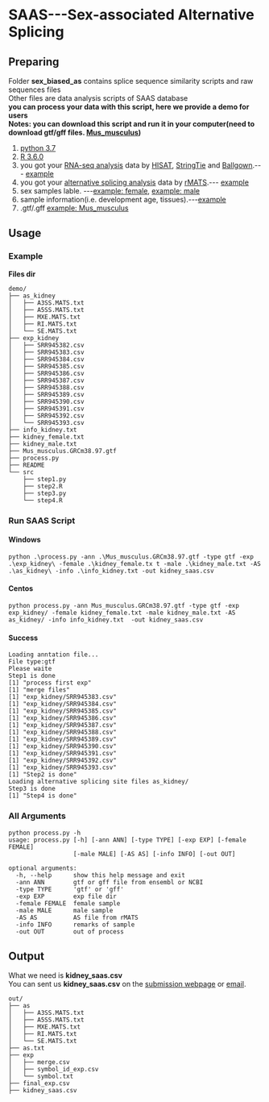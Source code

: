 # SAAS---Sex-associated Alternative Splicing
## Preparing
Folder **sex_biased_as** contains splice sequence similarity scripts and raw sequences files <br>
Other files are data analysis scripts of SAAS database <br>
**you can process your data with this script, here we provide a demo for users**<br>
**Notes: you can download this script and run it in your computer(need to download gtf/gff files. [Mus_musculus](http://ftp.ensembl.org/pub/release-97/gtf/mus_musculus/Mus_musculus.GRCm38.97.gtf.gz))**
1. [python 3.7](https://www.python.org/)
2. [R 3.6.0](https://cran.r-project.org/mirrors.html)
3. you got your [RNA-seq analysis](https://www.nature.com/articles/nprot.2016.095) data by [HISAT](http://daehwankimlab.github.io/hisat2/), [StringTie](https://ccb.jhu.edu/software/stringtie/) and [Ballgown](https://github.com/alyssafrazee/ballgown).--- [example](https://github.com/leequn/saas/tree/master/exp_kidney)
4. you got your [alternative splicing analysis](http://rnaseq-mats.sourceforge.net/) data by [rMATS](http://rnaseq-mats.sourceforge.net/).--- [example](https://github.com/leequn/saas/tree/master/as_kidney)
5. sex samples lable. ---[example: female](https://github.com/leequn/saas/blob/master/kidney_female.txt), [example: male](https://github.com/leequn/saas/blob/master/kidney_male.txt)
6. sample information(i.e. development age, tissues).---[example](https://github.com/leequn/saas/blob/master/info_kidney.txt)
7. .gtf/.gff  [example: Mus_musculus](http://ftp.ensembl.org/pub/release-97/gtf/mus_musculus/Mus_musculus.GRCm38.97.gtf.gz)
## Usage
### Example
**Files dir**
```
demo/
├── as_kidney
│   ├── A3SS.MATS.txt
│   ├── A5SS.MATS.txt
│   ├── MXE.MATS.txt
│   ├── RI.MATS.txt
│   └── SE.MATS.txt
├── exp_kidney
│   ├── SRR945382.csv
│   ├── SRR945383.csv
│   ├── SRR945384.csv
│   ├── SRR945385.csv
│   ├── SRR945386.csv
│   ├── SRR945387.csv
│   ├── SRR945388.csv
│   ├── SRR945389.csv
│   ├── SRR945390.csv
│   ├── SRR945391.csv
│   ├── SRR945392.csv
│   └── SRR945393.csv
├── info_kidney.txt
├── kidney_female.txt
├── kidney_male.txt
├── Mus_musculus.GRCm38.97.gtf
├── process.py
├── README
└── src
    ├── step1.py
    ├── step2.R
    ├── step3.py
    └── step4.R

```
### Run SAAS Script
#### Windows
```
python .\process.py -ann .\Mus_musculus.GRCm38.97.gtf -type gtf -exp .\exp_kidney\ -female .\kidney_female.tx t -male .\kidney_male.txt -AS .\as_kidney\ -info .\info_kidney.txt -out kidney_saas.csv
```
#### Centos
```
python process.py -ann Mus_musculus.GRCm38.97.gtf -type gtf -exp exp_kidney/ -female kidney_female.txt -male kidney_male.txt -AS as_kidney/ -info info_kidney.txt  -out kidney_saas.csv
```
#### Success
```
Loading anntation file...
File type:gtf 
Please waite
Step1 is done
[1] "process first exp"
[1] "merge files"
[1] "exp_kidney/SRR945383.csv"
[1] "exp_kidney/SRR945384.csv"
[1] "exp_kidney/SRR945385.csv"
[1] "exp_kidney/SRR945386.csv"
[1] "exp_kidney/SRR945387.csv"
[1] "exp_kidney/SRR945388.csv"
[1] "exp_kidney/SRR945389.csv"
[1] "exp_kidney/SRR945390.csv"
[1] "exp_kidney/SRR945391.csv"
[1] "exp_kidney/SRR945392.csv"
[1] "exp_kidney/SRR945393.csv"
[1] "Step2 is done"
Loading alternative splicing site files as_kidney/
Step3 is done
[1] "Step4 is done"
```
### All Arguments
```
python process.py -h
usage: process.py [-h] [-ann ANN] [-type TYPE] [-exp EXP] [-female FEMALE]
                  [-male MALE] [-AS AS] [-info INFO] [-out OUT]

optional arguments:
  -h, --help      show this help message and exit
  -ann ANN        gtf or gff file from ensembl or NCBI
  -type TYPE      'gtf' or 'gff'
  -exp EXP        exp file dir
  -female FEMALE  female sample
  -male MALE      male sample
  -AS AS          AS file from rMATS
  -info INFO      remarks of sample
  -out OUT        out of process
```
## Output
What we need is **kidney_saas.csv**<br>
You can sent us **kidney_saas.csv** on the [submission webpage](http://saas.nwsuaflmz.com/submission.php) or [email](mailto:liaomingzhi83@163.com).
```
out/
├── as
│   ├── A3SS.MATS.txt
│   ├── A5SS.MATS.txt
│   ├── MXE.MATS.txt
│   ├── RI.MATS.txt
│   └── SE.MATS.txt
├── as.txt
├── exp
│   ├── merge.csv
│   ├── symbol_id_exp.csv
│   └── symbol.txt
├── final_exp.csv
├── kidney_saas.csv
```

